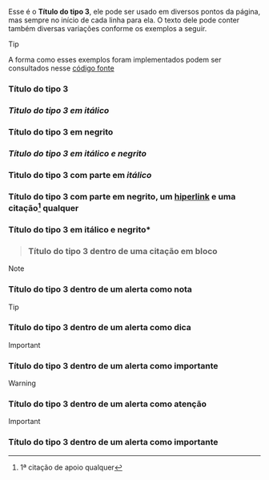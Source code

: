 Esse é o **Título do tipo 3**, ele pode ser usado em diversos pontos da página, mas sempre no início de cada linha para ela. O texto dele pode conter também diversas variações conforme os exemplos a seguir.

>[!TIP]
>A forma como esses exemplos foram implementados podem ser consultados nesse [código fonte](https://github.com/eportella/markdown-to-html-builder/tree/main/h3/README.md)

### Título do tipo 3
### *Tìtulo do tipo 3 em itálico*
### **Título do tipo 3 em negrito**
### ***Título do tipo 3 em itálico e negrito***
### Tìtulo do tipo 3 com parte em *itálico*
### Título do tipo 3 com parte em **negrito**, um [hiperlink](/README.md) e uma citação[^1] qualquer
### Título do tipo 3 em itálico e **negrito***

>### Título do tipo 3 dentro de uma citação em bloco

>[!NOTE]
>### Título do tipo 3 dentro de um alerta como nota

>[!TIP]
>### Título do tipo 3 dentro de um alerta como dica

>[!IMPORTANT]
>### Título do tipo 3 dentro de um alerta como importante

>[!WARNING]
>### Título do tipo 3 dentro de um alerta como atenção

>[!IMPORTANT]
>### Título do tipo 3 dentro de um alerta como importante

[^1]: 1ª citação de apoio qualquer